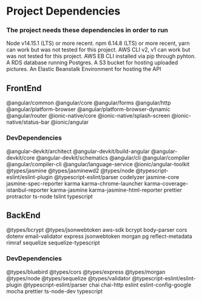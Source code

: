 # Project Dependencies

### The project needs these dependencies in order to run

Node v14.15.1 (LTS) or more recent.
npm 6.14.8 (LTS) or more recent, yarn can work but was not tested for this project.
AWS CLI v2, v1 can work but was not tested for this project.
AWS EB CLI installed via pip through pyhton.
A RDS database running Postgres.
A S3 bucket for hosting uploaded pictures.
An Elastic Beanstalk Environment for hosting the API

## FrontEnd

@angular/common
@angular/core
@angular/forms
@angular/http
@angular/platform-browser
@angular/platform-browser-dynamic
@angular/router
@ionic-native/core
@ionic-native/splash-screen
@ionic-native/status-bar
@ionic/angular


### DevDependencies

@angular-devkit/architect
@angular-devkit/build-angular
@angular-devkit/core
@angular-devkit/schematics
@angular/cli
@angular/compiler
@angular/compiler-cli
@angular/language-service
@ionic/angular-toolkit
@types/jasmine
@types/jasminewd2
@types/node
@typescript-eslint/eslint-plugin
@typescript-eslint/parser
codelyzer
jasmine-core
jasmine-spec-reporter
karma
karma-chrome-launcher
karma-coverage-istanbul-reporter
karma-jasmine
karma-jasmine-html-reporter
prettier
protractor
ts-node
tslint
typescript


## BackEnd


@types/bcrypt
@types/jsonwebtoken
aws-sdk
bcrypt
body-parser
cors
dotenv
email-validator
express
jsonwebtoken
morgan
pg
reflect-metadata
rimraf
sequelize
sequelize-typescript


### DevDependencies

@types/bluebird
@types/cors
@types/express
@types/morgan
@types/node
@types/sequelize
@types/validator
@typescript-eslint/eslint-plugin
@typescript-eslint/parser
chai
chai-http
eslint
eslint-config-google
mocha
prettier
ts-node-dev
typescript